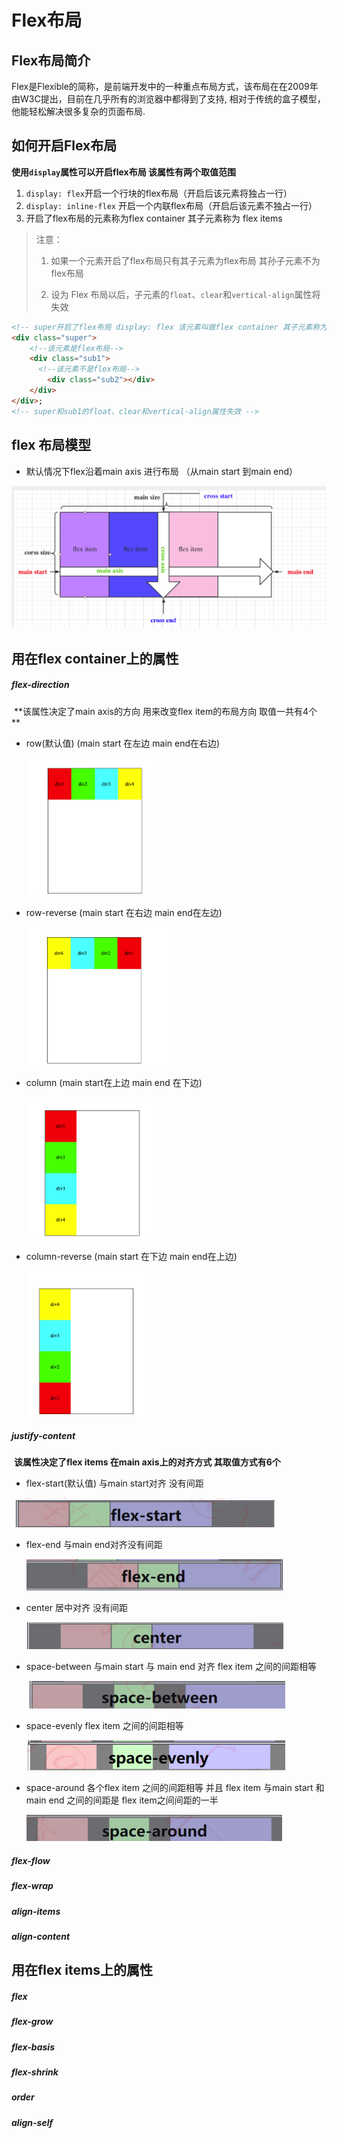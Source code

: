 # Flex布局

## Flex布局简介

​		Flex是Flexible的简称，是前端开发中的一种重点布局方式，该布局在在2009年由W3C提出，目前在几乎所有的浏览器中都得到了支持, 相对于传统的盒子模型，他能轻松解决很多复杂的页面布局.

## 如何开启Flex布局

**使用`display`属性可以开启flex布局 该属性有两个取值范围**

1. `display: flex`开启一个行块的flex布局（开启后该元素将独占一行）
2. `display: inline-flex` 开启一个内联flex布局（开启后该元素不独占一行）
3. 开启了flex布局的元素称为flex container 其子元素称为 flex items

> 注意：
>
> 1. 如果一个元素开启了flex布局只有其子元素为flex布局 其孙子元素不为flex布局 
>
> 2. 设为 Flex 布局以后，子元素的`float`、`clear`和`vertical-align`属性将失效

```html
<!-- super开启了flex布局 display: flex 该元素叫做flex container 其子元素称为flex items-->
<div class="super">
  	<!--该元素是flex布局-->
    <div class="sub1">
      <!--该元素不是flex布局-->
        <div class="sub2"></div>
    </div>
</div>;
<!-- super和sub1的float、clear和vertical-align属性失效 -->
```

## flex 布局模型

- 默认情况下flex沿着main axis 进行布局 （从main start 到main end）

<img src="images/flex_mode.png" alt="felxmodel" style="zoom:80%;" />



## 用在flex container上的属性



##### flex-direction

​	**该属性决定了main axis的方向 用来改变flex item的布局方向 取值一共有4个 ** 

  - row(默认值) (main start 在左边 main end在右边)

    <img src="images/row.png" style="zoom:50%;" />

  - row-reverse (main start 在右边 main end在左边)

    <img src="images/row-reverse.png" style="zoom:50%;" />

  - column (main start在上边 main end 在下边)

    <img src="images/column.png" style="zoom:50%;" />

  - column-reverse (main start 在下边 main end在上边)		

    <img src="images/column-reverse.png" style="zoom:50%;" />

##### justify-content

​	**该属性决定了flex items 在main axis上的对齐方式 其取值方式有6个**

-  flex-start(默认值) 与main start对齐 没有间距

  ![](images/flex-start.png)

- flex-end 与main end对齐没有间距

  ![](images/flex-end.png)

- center 居中对齐 没有间距

  ![](images/flex-center.png)

- space-between 与main start 与 main end 对齐 flex item 之间的间距相等

  ![](images/flex-space-between.png)

- space-evenly flex item 之间的间距相等

  ![](images/flex-space-evenly.png)

- space-around 各个flex item 之间的间距相等 并且 flex item 与main start 和 main end 之间的间距是 flex item之间间距的一半

  ![](images/flex-space-around.png)



##### flex-flow

##### flex-wrap

##### 

##### align-items

##### align-content

## 用在flex items上的属性

##### flex

##### flex-grow

##### flex-basis

##### flex-shrink

##### order

##### align-self



